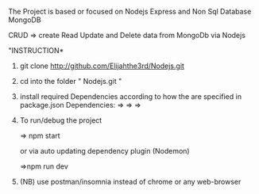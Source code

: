 The Project is based or focused on Nodejs Express and Non Sql Database MongoDB

CRUD => create Read Update and Delete data from MongoDb via Nodejs

"INSTRUCTION*
1) git clone http://github.com/Elijahthe3rd/Nodejs.git

2) cd into the folder " Nodejs.git "

3) install required Dependencies according to how the are specified in package.json
    Dependencies:
    =>
    =>
    =>

4) To run/debug the project
   
   => npm start

    or via auto updating dependency plugin (Nodemon) 

   =>npm run dev

5) (NB) use postman/insomnia instead of chrome or any web-browser 
